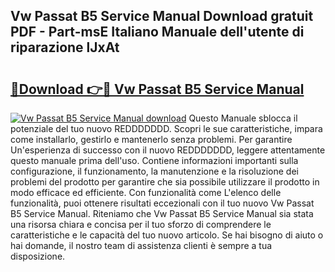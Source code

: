 ## Vw Passat B5 Service Manual Download gratuit PDF - Part-msE Italiano Manuale dell'utente di riparazione lJxAt

# <h2><a href="http://dfh1lo2.blite.top/?on=Vw+Passat+B5+Service+Manual">🔗Download 👉🔴 Vw Passat B5 Service Manual</a></h2>

[![Vw Passat B5 Service Manual download](https://i.imgur.com/lujVjoI.png)](http://dfh1lo2.blite.top/?on=Vw+Passat+B5+Service+Manual)
Questo Manuale sblocca il potenziale del tuo nuovo REDDDDDDD. Scopri le sue caratteristiche, impara come installarlo, gestirlo e mantenerlo senza problemi. Per garantire Un'esperienza di successo con il nuovo REDDDDDDD, leggere attentamente questo manuale prima dell'uso. Contiene informazioni importanti sulla configurazione, il funzionamento, la manutenzione e la risoluzione dei problemi del prodotto per garantire che sia possibile utilizzare il prodotto in modo efficace ed efficiente. Con funzionalità come L'elenco delle funzionalità, puoi ottenere risultati eccezionali con il tuo nuovo Vw Passat B5 Service Manual. Riteniamo che Vw Passat B5 Service Manual sia stata una risorsa chiara e concisa per il tuo sforzo di comprendere le caratteristiche e le capacità del tuo nuovo articolo. Se hai bisogno di aiuto o hai domande, il nostro team di assistenza clienti è sempre a tua disposizione.
